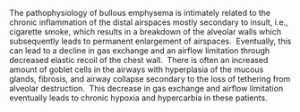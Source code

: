 The pathophysiology of bullous emphysema is intimately related to the chronic inflammation of the distal airspaces mostly secondary to insult, i.e., cigarette smoke, which results in a breakdown of the alveolar walls which subsequently leads to permanent enlargement of airspaces.  Eventually, this can lead to a decline in gas exchange and an airflow limitation through decreased elastic recoil of the chest wall.  There is often an increased amount of goblet cells in the airways with hyperplasia of the mucous glands, fibrosis, and airway collapse secondary to the loss of tethering from alveolar destruction.  This decrease in gas exchange and airflow limitation eventually leads to chronic hypoxia and hypercarbia in these patients.